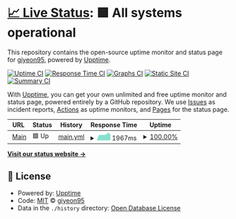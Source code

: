 # [📈 Live Status](https://giyeon95.github.io/peach-planner-monitoring/): <!--live status--> **🟩 All systems operational**

This repository contains the open-source uptime monitor and status page for [giyeon95](https://giyeon95.github.io/peach-planner-monitoring/), powered by [Upptime](https://github.com/upptime/upptime).

[![Uptime CI](https://github.com/giyeon95/peach-planner-monitoring/workflows/Uptime%20CI/badge.svg)](https://github.com/giyeon95/peach-planner-monitoring/actions?query=workflow%3A%22Uptime+CI%22)
[![Response Time CI](https://github.com/giyeon95/peach-planner-monitoring/workflows/Response%20Time%20CI/badge.svg)](https://github.com/giyeon95/peach-planner-monitoring/actions?query=workflow%3A%22Response+Time+CI%22)
[![Graphs CI](https://github.com/giyeon95/peach-planner-monitoring/workflows/Graphs%20CI/badge.svg)](https://github.com/giyeon95/peach-planner-monitoring/actions?query=workflow%3A%22Graphs+CI%22)
[![Static Site CI](https://github.com/giyeon95/peach-planner-monitoring/workflows/Static%20Site%20CI/badge.svg)](https://github.com/giyeon95/peach-planner-monitoring/actions?query=workflow%3A%22Static+Site+CI%22)
[![Summary CI](https://github.com/giyeon95/peach-planner-monitoring/workflows/Summary%20CI/badge.svg)](https://github.com/giyeon95/peach-planner-monitoring/actions?query=workflow%3A%22Summary+CI%22)

With [Upptime](https://upptime.js.org), you can get your own unlimited and free uptime monitor and status page, powered entirely by a GitHub repository. We use [Issues](https://github.com/giyeon95/peach-planner-monitoring/issues) as incident reports, [Actions](https://github.com/giyeon95/peach-planner-monitoring/actions) as uptime monitors, and [Pages](https://giyeon95.github.io/peach-planner-monitoring/) for the status page.

<!--start: status pages-->
<!-- This summary is generated by Upptime (https://github.com/upptime/upptime) -->
<!-- Do not edit this manually, your changes will be overwritten -->
<!-- prettier-ignore -->
| URL | Status | History | Response Time | Uptime |
| --- | ------ | ------- | ------------- | ------ |
| <img alt="" src="https://favicons.githubusercontent.com/peachplanner.com" height="13"> [Main](https://peachplanner.com) | 🟩 Up | [main.yml](https://github.com/giyeon95/peach-planner-monitoring/commits/HEAD/history/main.yml) | <details><summary><img alt="Response time graph" src="./graphs/main/response-time-week.png" height="20"> 1967ms</summary><br><a href="https://giyeon95.github.io/peach-planner-monitoring//history/main"><img alt="Response time 1843" src="https://img.shields.io/endpoint?url=https%3A%2F%2Fraw.githubusercontent.com%2Fgiyeon95%2Fpeach-planner-monitoring%2FHEAD%2Fapi%2Fmain%2Fresponse-time.json"></a><br><a href="https://giyeon95.github.io/peach-planner-monitoring//history/main"><img alt="24-hour response time 1912" src="https://img.shields.io/endpoint?url=https%3A%2F%2Fraw.githubusercontent.com%2Fgiyeon95%2Fpeach-planner-monitoring%2FHEAD%2Fapi%2Fmain%2Fresponse-time-day.json"></a><br><a href="https://giyeon95.github.io/peach-planner-monitoring//history/main"><img alt="7-day response time 1967" src="https://img.shields.io/endpoint?url=https%3A%2F%2Fraw.githubusercontent.com%2Fgiyeon95%2Fpeach-planner-monitoring%2FHEAD%2Fapi%2Fmain%2Fresponse-time-week.json"></a><br><a href="https://giyeon95.github.io/peach-planner-monitoring//history/main"><img alt="30-day response time 1878" src="https://img.shields.io/endpoint?url=https%3A%2F%2Fraw.githubusercontent.com%2Fgiyeon95%2Fpeach-planner-monitoring%2FHEAD%2Fapi%2Fmain%2Fresponse-time-month.json"></a><br><a href="https://giyeon95.github.io/peach-planner-monitoring//history/main"><img alt="1-year response time 1843" src="https://img.shields.io/endpoint?url=https%3A%2F%2Fraw.githubusercontent.com%2Fgiyeon95%2Fpeach-planner-monitoring%2FHEAD%2Fapi%2Fmain%2Fresponse-time-year.json"></a></details> | <details><summary><a href="https://giyeon95.github.io/peach-planner-monitoring//history/main">100.00%</a></summary><a href="https://giyeon95.github.io/peach-planner-monitoring//history/main"><img alt="All-time uptime 100.00%" src="https://img.shields.io/endpoint?url=https%3A%2F%2Fraw.githubusercontent.com%2Fgiyeon95%2Fpeach-planner-monitoring%2FHEAD%2Fapi%2Fmain%2Fuptime.json"></a><br><a href="https://giyeon95.github.io/peach-planner-monitoring//history/main"><img alt="24-hour uptime 100.00%" src="https://img.shields.io/endpoint?url=https%3A%2F%2Fraw.githubusercontent.com%2Fgiyeon95%2Fpeach-planner-monitoring%2FHEAD%2Fapi%2Fmain%2Fuptime-day.json"></a><br><a href="https://giyeon95.github.io/peach-planner-monitoring//history/main"><img alt="7-day uptime 100.00%" src="https://img.shields.io/endpoint?url=https%3A%2F%2Fraw.githubusercontent.com%2Fgiyeon95%2Fpeach-planner-monitoring%2FHEAD%2Fapi%2Fmain%2Fuptime-week.json"></a><br><a href="https://giyeon95.github.io/peach-planner-monitoring//history/main"><img alt="30-day uptime 100.00%" src="https://img.shields.io/endpoint?url=https%3A%2F%2Fraw.githubusercontent.com%2Fgiyeon95%2Fpeach-planner-monitoring%2FHEAD%2Fapi%2Fmain%2Fuptime-month.json"></a><br><a href="https://giyeon95.github.io/peach-planner-monitoring//history/main"><img alt="1-year uptime 100.00%" src="https://img.shields.io/endpoint?url=https%3A%2F%2Fraw.githubusercontent.com%2Fgiyeon95%2Fpeach-planner-monitoring%2FHEAD%2Fapi%2Fmain%2Fuptime-year.json"></a></details>

<!--end: status pages-->

[**Visit our status website →**](https://giyeon95.github.io/peach-planner-monitoring/)

## 📄 License

- Powered by: [Upptime](https://github.com/upptime/upptime)
- Code: [MIT](./LICENSE) © [giyeon95](https://giyeon95.github.io/peach-planner-monitoring/)
- Data in the `./history` directory: [Open Database License](https://opendatacommons.org/licenses/odbl/1-0/)
